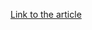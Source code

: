 [Link to the article](https://thehackernews.com/2025/03/sidewinder-apt-targets-maritime-nuclear.html)

